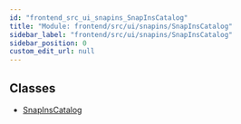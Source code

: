 ```yaml
---
id: "frontend_src_ui_snapins_SnapInsCatalog"
title: "Module: frontend/src/ui/snapins/SnapInsCatalog"
sidebar_label: "frontend/src/ui/snapins/SnapInsCatalog"
sidebar_position: 0
custom_edit_url: null
---
```


## Classes

- [SnapInsCatalog](../classes/frontend_src_ui_snapins_SnapInsCatalog.SnapInsCatalog.md)
